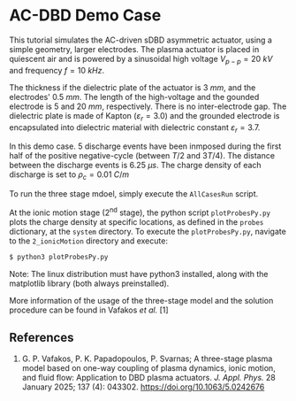 # AC-DBD Demo Case

This tutorial simulates the AC-driven sDBD asymmetric actuator, using a simple geometry, larger electrodes. The plasma actuator is placed in quiescent air and is powered by a sinusoidal high voltage $V_{p-p}=20~ kV$ and frequency $f=10~ kHz$. 

The thickness if the dielectric plate of the actuator is $3~mm$, and the electrodes' $0.5~mm$. The length of the high-voltage and the gounded electrode is $5$ and $20~mm$, respectively. There is no inter-electrode gap. The dielectric plate is made of Kapton $(\varepsilon_r=3.0)$ and the grounded electrode is encapsulated into dielectric material with dielectric constant $\varepsilon_r=3.7$.

In this demo case. 5 discharge events have been inmposed during the first half of the positive negative-cycle (between $T/2$ and $3T/4$). The distance between the discharge events is $6.25~\mu s$. The charge density of each discharge is set to $\rho_c=0.01~C/m$ 

To run the three stage mdoel, simply execute the `AllCasesRun` script. 

At the ionic motion stage (2<sup>nd</sup> stage), the python script `plotProbesPy.py` plots the charge density at specific locations, as defined in the `probes` dictionary, at the `system` directory. To execute the `plotProbesPy.py`, navigate to the `2_ionicMotion` directory and execute:

```bash
$ python3 plotProbesPy.py
```
Note: The linux distribution must have python3 installed, along with the matplotlib library (both always preinstalled).


More information of the usage of the three-stage model and the solution procedure can be found in Vafakos *et al.* [1]

## References

1. G. P. Vafakos, P. K. Papadopoulos, P. Svarnas; A three-stage plasma model based on one-way coupling of plasma dynamics, ionic motion, and fluid flow: Application to DBD plasma actuators. *J. Appl. Phys.* 28 January 2025; 137 (4): 043302. https://doi.org/10.1063/5.0242676